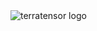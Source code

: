 <!-- Чередование логотипа для светлых и тёмных тем работает только когда Theme mode в режиме Single theme и не переключается автоматически в зависимости от системы пользователя  -->
<picture>  
  <source media="(prefers-color-scheme: dark)" srcset="https://github.com/terratensor/.github/assets/129882753/e38f12ef-33de-49ab-922a-92584e329cb5">  
  <source media="(prefers-color-scheme: light)" srcset="https://github.com/terratensor/.github/assets/129882753/628d3214-20ea-4da0-8fa2-17eec1814a28">
  <img alt="terratensor logo" src="">
</picture>


